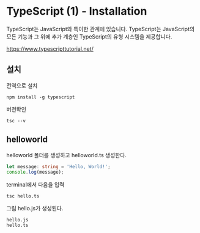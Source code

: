 # TypeScript (1) - Installation 



TypeScript는 JavaScript와 특이한 관계에 있습니다. TypeScript는 JavaScript의 모든 기능과 그 위에 추가 계층인 TypeScript의 유형 시스템을 제공합니다.

https://www.typescripttutorial.net/



## 설치
전역으로 설치 
```shell
npm install -g typescript
```

버전확인
```shell
tsc --v
```

## helloworld
helloworld 폴더를 생성하고 helloworld.ts 생성한다. 
```typescript
let message: string = 'Hello, World!';
console.log(message);
```
terminal에서 다음을 입력
```shell
tsc hello.ts
```
그럼 hello.js가 생성된다. 
```shell
hello.js
hello.ts
```

